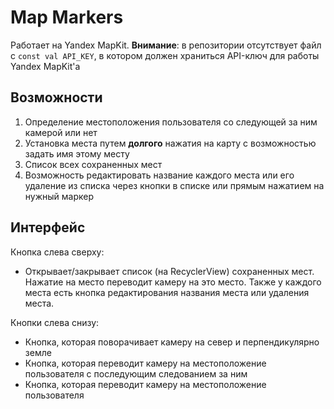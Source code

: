 
# Map Markers

Работает на Yandex MapKit.
**Внимание**: в репозитории отсутствует файл с `const val API_KEY`, в котором должен храниться API-ключ для работы Yandex MapKit'a


## Возможности

 1. Определение местоположения пользователя со следующей за ним камерой или нет
 2. Установка места путем **долгого** нажатия на карту с возможностью задать имя этому месту
 3. Список всех сохраненных мест
 4. Возможность редактировать название каждого места или его удаление из списка через кнопки в списке или прямым нажатием на нужный маркер 

## Интерфейс
Кнопка слева сверху: 
- Открывает/закрывает список (на RecyclerView) сохраненных мест.
Нажатие на место переводит камеру на это место. Также у каждого места есть кнопка редактирования названия места или удаления места.

Кнопки слева снизу:

 - Кнопка, которая поворачивает камеру на север и перпендикулярно земле
 - Кнопка, которая переводит камеру на местоположение пользователя с последующим следованием за ним
 - Кнопка, которая переводит камеру на местоположение пользователя